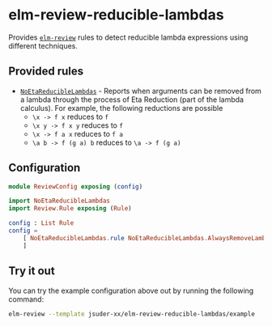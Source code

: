 # elm-review-reducible-lambdas

Provides [`elm-review`](https://package.elm-lang.org/packages/jfmengels/elm-review/latest/) rules to detect reducible lambda expressions using different techniques.

## Provided rules

- [`NoEtaReducibleLambdas`](https://package.elm-lang.org/packages/jsuder-xx/elm-review-reducible-lambdas/1.0.0/NoEtaReducibleLambdas) - Reports when arguments can be removed
from a lambda through the process of Eta Reduction (part of the lambda calculus). For example, the following reductions are possible
  - `\x -> f x` reduces to `f`
  - `\x y -> f x y` reduces to `f`
  - `\x -> f a x` reduces to `f a`
  - `\a b -> f (g a) b` reduces to `\a -> f (g a)`

## Configuration

```elm
module ReviewConfig exposing (config)

import NoEtaReducibleLambdas
import Review.Rule exposing (Rule)

config : List Rule
config =
    [ NoEtaReducibleLambdas.rule NoEtaReducibleLambdas.AlwaysRemoveLambdaWhenPossible
    ]
```

## Try it out

You can try the example configuration above out by running the following command:

```bash
elm-review --template jsuder-xx/elm-review-reducible-lambdas/example
```
